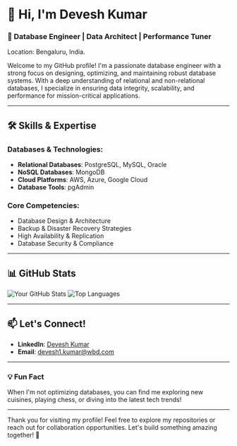 # 👋 Hi, I'm Devesh Kumar  
### 🚀 Database Engineer | Data Architect | Performance Tuner  

Location: Bengaluru, India.

Welcome to my GitHub profile! I'm a passionate database engineer with a strong focus on designing, optimizing, and maintaining robust database systems. With a deep understanding of relational and non-relational databases, I specialize in ensuring data integrity, scalability, and performance for mission-critical applications.

---

## 🛠️ Skills & Expertise

### Databases & Technologies:
- **Relational Databases**: PostgreSQL, MySQL, Oracle
- **NoSQL Databases**: MongoDB
- **Cloud Platforms**: AWS, Azure, Google Cloud
- **Database Tools**: pgAdmin

### Core Competencies:
- Database Design & Architecture
- Backup & Disaster Recovery Strategies
- High Availability & Replication
- Database Security & Compliance

---


## 📊 GitHub Stats

![Your GitHub Stats](https://github-readme-stats.vercel.app/api?username=dkumar22dre&show_icons=true&theme=radical)
![Top Languages](https://github-readme-stats.vercel.app/api/top-langs/?username=dkumar22dre&layout=compact&theme=radical)

---

## 📫 Let's Connect!
- **LinkedIn**: [Devesh Kumar](https://www.linkedin.com/in/deveshkumar-dba)
- **Email**: [devesh1.kumar@wbd.com](mailto:devesh1.kumar@wbd.com)

---

### 💡 Fun Fact
When I'm not optimizing databases, you can find me exploring new cuisines, playing chess, or diving into the latest tech trends!

---

Thank you for visiting my profile! Feel free to explore my repositories or reach out for collaboration opportunities. Let's build something amazing together! 🚀
